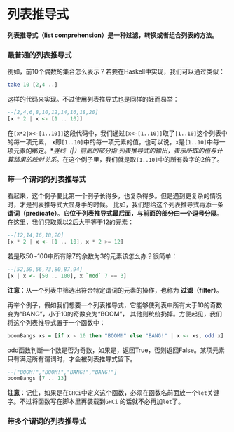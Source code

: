 列表推导式
==========================================
**列表推导式（list comprehension）是一种过滤，转换或者组合列表的方法。**

### 最普通的列表推导式
例如，前10个偶数的集合怎么表示？若要在Haskell中实现，我们可以通过类似：
```haskell
take 10 [2,4 ..]
```
这样的代码来实现。不过使用列表推导式也是同样的轻而易举：
```haskell
--[2,4,6,8,10,12,14,16,18,20]
[x * 2 | x <- [1 .. 10]]
```
在`[x*2|x<-[1..10]]`这段代码中，我们通过`[x<-[1..10]]`取了`[1..10]`这个列表中的每一项元素，
x即`[1..10]`中的每一项元素的值，也可以说，x是`[1..10]`中每一项元素的绑定。**竖线（|）*前面的部分指
列表推导式的输出，表示所取的值与计算结果的映射关系**。在这个例子里，我们就是取`[1..10]`中的所有数字的2倍了。

### 带一个谓词的列表推导式
看起来，这个例子要比第一个例子长得多，也复杂得多。但是遇到更复杂的情况时，才是列表推导式大显身手的时候。
比如，我们想给这个列表推导式再添一条 **谓词（predicate）**。**它位于列表推导式最后面，与前面的部分由一个逗号分隔**。
在这里，我们只取乘以2后大于等于12的元素：
```haskell
--[12,14,16,18,20]
[x * 2 | x <- [1 .. 10], x * 2 >= 12]
```
若是取50~100中所有除7的余数为3的元素该怎么办？很简单：
```haskell
--[52,59,66,73,80,87,94]
[x | x <- [50 .. 100], x `mod` 7 == 3]
```
**注意**：从一个列表中筛选出符合特定谓词的元素的操作，也称为 **过滤（filter）**。

再举个例子，假如我们想要一个列表推导式，它能够使列表中所有大于10的奇数变为“BANG”，小于10的奇数变为“BOOM”，
其他则统统扔掉。方便起见，我们将这个列表推导式置于一个函数中：
```haskell
boomBangs xs = [if x < 10 then "BOOM!" else "BANG!" | x <- xs, odd x]
```
odd函数判断一个数是否为奇数，如果是，返回True，否则返回False。某项元素只有满足所有谓词时，才会被列表推导式留下。
```haskell
--["BOOM!","BOOM!","BANG!","BANG!"]
boomBangs [7 .. 13]
```
**注意**：记住，如果是在`GHCi`中定义这个函数，必须在函数名前面放一个`let`关键字。不过将函数写在脚本里再装载到`GHCi`
的话就不必再加`let`了。

### 带多个谓词的列表推导式
